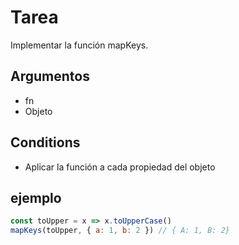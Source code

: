 # Tarea

Implementar la función mapKeys.

## Argumentos

* fn
* Objeto

## Conditions

* Aplicar la función a cada propiedad del objeto

## ejemplo

```javascript
const toUpper = x => x.toUpperCase()
mapKeys(toUpper, { a: 1, b: 2 }) // { A: 1, B: 2}
```
